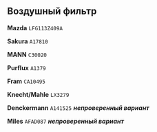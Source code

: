## Воздушный фильтр

__Mazda__ `LFG113Z409A`

__Sakura__ `A17810`

__MANN__ `C30020`

__Purflux__ `A1379`

__Fram__ `CA10495`

__Knecht/Mahle__ `LX3279`

__Denckermann__ `A141525` ***непроверенный вариант***

__Miles__ `AFAD087` ***непроверенный вариант***